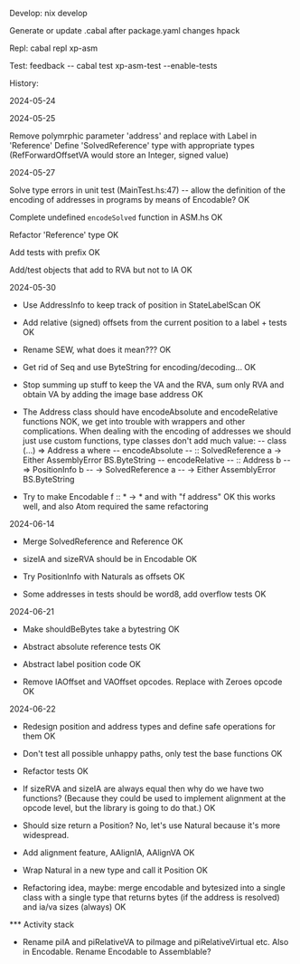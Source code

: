Develop:
nix develop

Generate or update .cabal after package.yaml changes
hpack

Repl:
cabal repl xp-asm

Test: 
feedback -- cabal test xp-asm-test --enable-tests

History: 

2024-05-24

2024-05-25

Remove polymrphic parameter 'address' and replace with Label in 'Reference'
Define 'SolvedReference' type with appropriate types
    (RefForwardOffsetVA would store an Integer, signed value)

2024-05-27

Solve type errors in unit test (MainTest.hs:47) -- allow the definition of
    the encoding of addresses in programs by means of Encodable?
    OK

Complete undefined `encodeSolved` function in ASM.hs
    OK

Refactor 'Reference' type
    OK

Add tests with prefix
    OK

Add/test objects that add to RVA but not to IA
    OK

2024-05-30

- Use AddressInfo to keep track of position in StateLabelScan
  OK

- Add relative (signed) offsets from the current position to a label + tests
  OK

- Rename SEW, what does it mean???
  OK

- Get rid of Seq and use ByteString for encoding/decoding...
  OK

- Stop summing up stuff to keep the VA and the RVA, sum only RVA and 
  obtain VA by adding the image base address
  OK

- The Address class should have encodeAbsolute and encodeRelative functions
  NOK, we get into trouble with wrappers and other complications. When dealing
  with the encoding of addresses we should just use custom functions, type 
  classes don't add much value:
  -- class (...) => Address a where
  --   encodeAbsolute
  --     :: SolvedReference a -> Either AssemblyError BS.ByteString
  --   encodeRelative
  --     :: Address b
  --     => PositionInfo b
  --     -> SolvedReference a
  --     -> Either AssemblyError BS.ByteString

- Try to make Encodable f :: * -> * and with "f address" 
  OK this works well, and also Atom required the same refactoring

2024-06-14

- Merge SolvedReference and Reference
    OK

- sizeIA and sizeRVA should be in Encodable
    OK

- Try PositionInfo with Naturals as offsets
    OK

- Some addresses in tests should be word8, add overflow tests
    OK

2024-06-21

- Make shouldBeBytes take a bytestring
    OK

- Abstract absolute reference tests
    OK

- Abstract label position code
    OK

- Remove IAOffset and VAOffset opcodes. Replace with Zeroes opcode
    OK

2024-06-22

- Redesign position and address types and define safe operations for them
    OK

- Don't test all possible unhappy paths, only test the base functions
    OK

- Refactor tests 
    OK

- If sizeRVA and sizeIA are always equal then why do we have two functions?
    (Because they could be used to implement alignment at the opcode level,
    but the library is going to do that.)
    OK

- Should size return a Position?
    No, let's use Natural because it's more widespread.

- Add alignment feature, AAlignIA, AAlignVA
    OK

- Wrap Natural in a new type and call it Position
    OK

- Refactoring idea, maybe: merge encodable and bytesized into a single class
  with a single type that returns bytes (if the address is resolved) and ia/va sizes (always)
    OK

*** Activity stack

- Rename piIA and piRelativeVA to piImage and piRelativeVirtual etc. Also in 
  Encodable. Rename Encodable to Assemblable?
